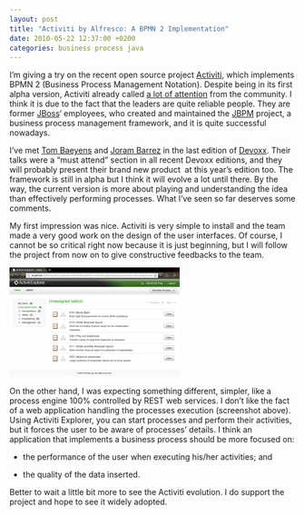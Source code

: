 ```yaml
---
layout: post
title: "Activiti by Alfresco: A BPMN 2 Implementation"
date: 2010-05-22 12:37:00 +0200
categories: business process java
---
```


I’m giving a try on the recent open source project <a href="http://www.activiti.org/">Activiti</a>, which implements BPMN 2 (Business Process Management Notation). Despite being in its first alpha version, Activiti already called <a href="http://www.jorambarrez.be/blog/2010/05/19/reactions-to-the-activiti-launch/">a lot of attention</a> from the community. I think it is due to the fact that the leaders are quite reliable people. They are former <a href="http://www.jboss.org/">JBoss</a>‘ employees, who created and maintained the <a href="http://www.jboss.org/jbpm">JBPM</a> project, a business process management framework, and it is quite successful nowadays.

I’ve met <a href="http://processdevelopments.blogspot.com/">Tom Baeyens</a> and <a href="http://www.jorambarrez.be/blog/">Joram Barrez</a> in the last edition of <a href="http://devoxx.com/">Devoxx</a>. Their talks were a “must attend” section in all recent Devoxx editions, and they will probably present their brand new product  at this year’s edition too. The framework is still in alpha but I think it will evolve a lot until there. By the way, the current version is more about playing and understanding the idea than effectively performing processes. What I’ve seen so far deserves some comments.

My first impression was nice. Activiti is very simple to install and the team made a very good work on the design of the user interfaces. Of course, I cannot be so critical right now because it is just beginning, but I will follow the project from now on to give constructive feedbacks to the team.

![Screenshot-Activiti-Explorer-Tasks-Google-Chrome-300x192.png](/images/posts/Screenshot-Activiti-Explorer-Tasks-Google-Chrome-300x192.png)

On the other hand, I was expecting something different, simpler, like a process engine 100% controlled by REST web services. I don’t like the fact of a web application handling the processes execution (screenshot above). Using Activiti Explorer, you can start processes and perform their activities, but it forces the user to be aware of processes’ details. I think an application that implements a business process should be more focused on:

- the performance of the user when executing his/her activities; and

- the quality of the data inserted.

Better to wait a little bit more to see the Activiti evolution. I do support the project and hope to see it widely adopted.
